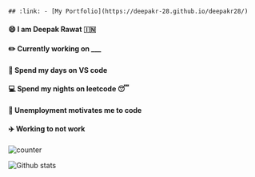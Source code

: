 ```diff

## :link: - [My Portfolio](https://deepakr-28.github.io/deepakr28/)
```
#### :smile: I am Deepak Rawat :india:
#### :pencil2: Currently working on ___
#### :large_blue_circle: Spend my days on VS code
#### :computer: Spend my nights on leetcode :sleeping:
#### :necktie: Unemployment motivates me to code
#### :airplane: Working to not work


![counter](https://en9lrojkkr646rc.m.pipedream.net)

![Github stats](https://github-readme-stats.vercel.app/api?username=DeepakR-28)
